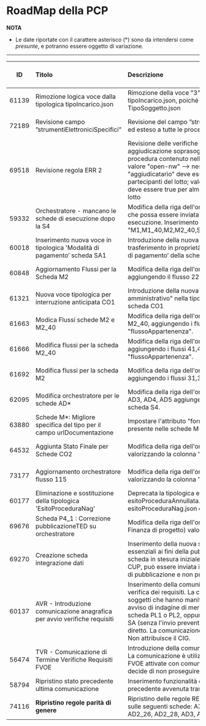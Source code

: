<summary><h1>RoadMap della PCP</h1></summary>

**NOTA**
- Le date riportate con il carattere asterisco (\*) sono da intendersi come *presunte*, e potranno essere oggetto di variazione.

---

|ID|Titolo|Descrizione|Documentazione<br>Qualificazione<br>Esercizio|ChangeLog|
|:---:|:--|:--|:---|:---|
|61139|Rimozione logica voce dalla tipologica tipoIncarico.json|Rimozione della voce "3": "Aggiudicatario qualificato" dalla tipologica tipoIncarico.json, poiché replica della voce "3" della tipologica TipoSoggetto.json|11/04/2025<br>14/04/2025<br>14/05/2025|CHG-05|
|72189|Revisione campo ”strumentiElettroniciSpecifici"|Revisione del campo ”strumentiElettroniciSpecifici”: reso obbligatorio ed esteso a tutte le procedure ad eccezione delle AD5|11/04/2025<br>18/04/2025<br>14/05/2025|CHG-05|
|69518|Revisione regola ERR 2|Revisione delle verifiche in caso di invio di una scheda di aggiudicazione soprasoglia: Prendere come riferimento l'esito procedura contenuto nell'eform ed applicare i seguenti controlli: valore "open-nw" --> nessun controllo; valore "clos-nw" --> il flag "aggiudicatario" deve essere false per tutti gli elementi della lista partecipanti del lotto; valore "selec-w" --> il flag "aggiudicatario" deve essere true per almeno un elemento della lista partecipanti del lotto|11/04/2025<br>14/04/2025<br>14/05/2025|CHG-05|
|59332|Orchestratore - mancano le schede di esecuzione dopo la S4|Modifica della riga dell'orchestratore relativa alla scheda S4 in modo che possa essere inviata in qualunque momento nella fase di esecuzione. Inserimento nella colonna "schedaSuccessiva" dei valori "M1,M1_40,M2,M2_40,SA1,RSU1,SO1,AC1,IR1,CO1,ES1,CL1,S4,S3"|11/04/2025<br>14/04/2025<br>14/05/2025|CHG-05|
|60018|Inserimento nuova voce in tipologica 'Modalità di pagamento’ scheda SA1|Introduzione della nuova voce con codice 3 ‘Somme in denaro e trasferimento in proprietà di beni immobili' nella tipologica 'Modalità di pagamento’ della scheda SA1.|11/04/2025<br>14/04/2025<br>14/05/2025|CHG-05|
|60848|Aggiornamento Flussi per la Scheda M2|Modifica della riga dell'orchestratore relativa alla scheda M2, aggiungendo il flusso 225 nella colonna "flussoAppartenenza".|11/04/2025<br>14/04/2025<br>14/05/2025|CHG-05|
|61321|Nuova voce tipologica per interruzione anticipata CO1|Introduzione della nuova voce "Annullata in autotutela per errore amministrativo" nella tipologica causaInterruzioneAnticipata della scheda CO1|11/04/2025<br>14/04/2025<br>14/05/2025|CHG-05|
|61663|Modica Flussi schede M2 e M2_40|Modifica della riga dell'orchestratore relativa alle schede M2 e M2_40, aggiungendo i flussi 40, 711, 712, 713 nella colonna "flussoAppartenenza".|11/04/2025<br>14/04/2025<br>14/05/2025|CHG-05|
|61666|Modifica flussi per la scheda M2_40|Modifica della riga dell'orchestratore relativa alla scheda M2_40, aggiungendo i flussi 41,42,43,44,45 e 46 nella colonna "flussoAppartenenza".|11/04/2025<br>14/04/2025<br>14/05/2025|CHG-05|
|61692|Modifica flussi per la scheda M2|Modifica della riga dell'orchestratore relativa alla scheda M2, aggiungendo i flussi 31,33,34 nella colonna "flussoAppartenenza".|11/04/2025<br>14/04/2025<br>14/05/2025|CHG-05|
|62095|Modifica orchestratore per le schede AD*|Modifica della riga dell'orchestratore relativa alle schede AD1_*, AD2_*, AD3, AD4, AD5 aggiungendo come schedaSuccessiva anche la scheda S4.|11/04/2025<br>14/04/2025<br>14/05/2025|CHG-05|
|63880|Schede M*: Migliore specifica del tipo per il campo urlDocumentazione|Impostare l'attributo "format: url" nel campo urlDocumentazione presente nelle schede M*.|11/04/2025<br>14/04/2025<br>14/05/2025|CHG-05|
|64532|Aggiunta Stato Finale per Schede CO2|Modifica della riga dell'orchestratore relativa alla scheda CO2, valorizzando la colonna "schedaSuccessiva" con "STATO FINALE".|11/04/2025<br>14/04/2025<br>14/05/2025|CHG-05|
|73177|Aggiornamento orchestratore flusso 115|Modifica della riga dell'orchestratore relativa alla scheda P1_15_2, valorizzando la colonna "schedaSuccessiva" con "S1,S2,A1_30".|11/04/2025<br>14/04/2025<br>14/05/2025|CHG-05|
|60177|Eliminazione e sostituzione della tipologica 'EsitoProceduraNag'|Deprecata la tipologica esitoProceduraNag perché sostituita da esitoProceduraAnnullata. Eliminazione del file esitoProceduraNag.json dal github. |11/04/2025<br>14/04/2025<br>14/05/2025|CHG-05|
|69676|Scheda P4_1 : Correzione pubblicazioneTED su orchestratore|Modifica della riga dell'orchestratore relativa alla scheda P4_1 (PPP - Finanza di progetto) valorizzando a SI la colonna "pubblicazioneTED".|11/04/2025<br>14/04/2025<br>14/05/2025|CHG-05|
|69270|Creazione scheda integrazione dati|Inserimento della nuova scheda ID per l'integrazione dei dati non essenziali ai fini della pubblicità legale e del flusso della procedura. La scheda in stesura iniziale prevede la possibilità di modificare la lista di CUP, può essere inviata in qualunque punto del flusso dopo l'azione di pubblicazione e non prevede l'invio di un nuovo avviso.|11/04/2025<br>11/04/2025<br>11/04/2025*|CHG-05|
|60137|AVR - Introduzione comunicazione anagrafica per avvio verifiche requisiti|Inserimento della comunicazione anagrafica per l'attivazione della verifica dei requisiti. La comunicazione AVR contiene l’anagrafica dei soggetti che hanno manifestato interesse a seguito di un eventuale avviso di indagine di mercato che è stato pubblicato utilizzando una scheda PL1 o PL2, oppure l'anagrafica dei soggetti individuati dalla SA (senza l'invio preventivo di una PL1 e PL2) ai fini di affidamento diretto. La comunicazione consente di attivare l’FVOE per tali soggetti. Non attribuisce il CIG.|15/04/2025<br>20/06/2025<br>26/06/2025*|CHG-05|
|56474|TVR - Comunicazione di Termine Verifiche Requisiti FVOE|Introduzione della comunicazione TVR: Terminazione Verifiche FVOE. La comunicazione è utilizzata per indicare il termine delle verifiche FVOE attivate con comunicazione AVR quando la Stazione Appaltante decide di non proseguire con la procedura di affidamento.|15/04/2025<br>20/06/2025<br>26/06/2025*|CHG-05|
|58794|Ripristino stato precedente ultima comunicazione|Inserimento funzionalità di annullamento di una comunicazione precedente avvenuta tramite la conferma di una scheda.||CHG-06|
|74116|<strong>Ripristino regole parità di genere</strong>|Ripristino delle regole REG21, REG22, REG23, REG24, REG27, REG28 sulle seguenti schede: A3_6, AD1_25, AD1_26, AD1_28, AD2_25, AD2_26, AD2_28, AD3, AD4|/<br>/<br>18/04/2025|/|
